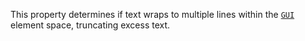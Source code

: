 This property determines if text wraps to multiple lines within the
[`GUI`](https://create.roblox.com/docs/reference/engine/classes/TextLabel) element space, truncating excess text.